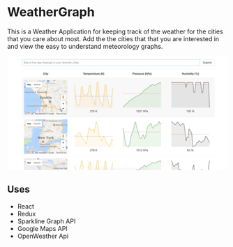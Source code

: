 # WeatherGraph 

This is a Weather Application for keeping track of the weather for the cities that you care about most. Add the the cities that that you are interested in and view the easy to understand meteorology graphs.

![alt text](https://github.com/radtrav/WeatherGraph/blob/master/Screen%20Shot%202018-02-15%20at%207.34.53%20PM.png?raw=true)


## Uses
* React
* Redux
* Sparkline Graph API
* Google Maps API
* OpenWeather Api




